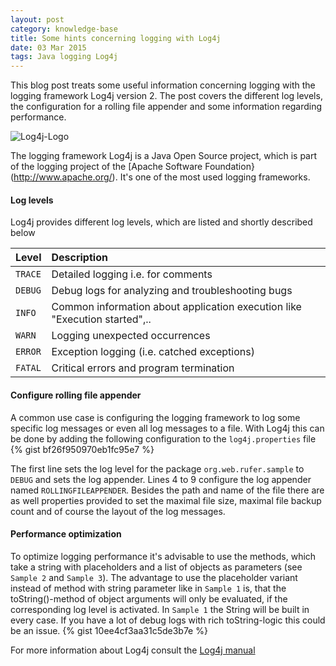 ```yaml
---
layout: post
category: knowledge-base
title: Some hints concerning logging with Log4j
date: 03 Mar 2015
tags: Java logging Log4j
---
```


This blog post treats some useful information concerning logging with the logging framework Log4j version 2. The post covers the different log levels, the configuration for a rolling file appender and some information regarding performance.


<div class="img-default">
    <img src="{{ site.url }}/assets/logos/log4j_logo.jpg" alt="Log4j-Logo"/>
</div>

The logging framework Log4j is a Java Open Source project, which is part of the logging project of the [Apache Software Foundation}(http://www.apache.org/). It's one of the most used logging frameworks.


#### Log levels

Log4j provides different log levels, which are listed and shortly described below

Level | Description
:----------- | :-----------
`TRACE` | Detailed logging i.e. for comments
`DEBUG` | Debug logs for analyzing and troubleshooting bugs
`INFO` | Common information about application execution like "Execution started",..
`WARN` | Logging unexpected occurrences
`ERROR` | Exception logging (i.e. catched exceptions)
`FATAL` | Critical errors and program termination


#### Configure rolling file appender

A common use case is configuring the logging framework to log some specific log messages or even all log messages to a file. With Log4j this can be done by adding the following configuration to the `log4j.properties` file
{% gist bf26f950970eb1fc95e7 %}

The first line sets the log level for the package `org.web.rufer.sample` to `DEBUG` and sets the log appender. Lines 4 to 9 configure the log appender named `ROLLINGFILEAPPENDER`. Besides the path and name of the file there are as well properties provided to set the maximal file size, maximal file backup count and of course the layout of the log messages.


#### Performance optimization

To optimize logging performance it's advisable to use the methods, which take a string with placeholders and a list of objects as parameters (see `Sample 2` and `Sample 3`). The advantage to use the placeholder variant instead of method with string parameter like in `Sample 1` is, that the toString()-method of object arguments will only be evaluated, if the corresponding log level is activated. In `Sample 1` the String will be built in every case. If you have a lot of debug logs with rich toString-logic this could be an issue.
{% gist 10ee4cf3aa31c5de3b7e %}

For more information about Log4j consult the [Log4j manual](http://logging.apache.org/log4j/2.x/manual/index.html)